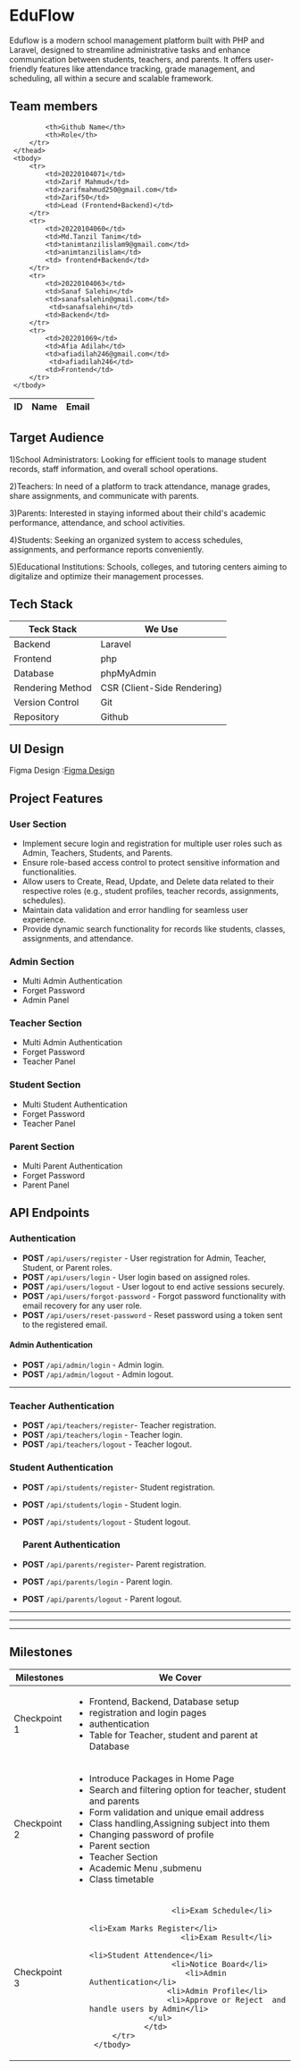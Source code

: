   

# EduFlow
Eduflow is a modern school management platform built with PHP and Laravel, designed to streamline administrative tasks and enhance communication between students, teachers, and parents. It offers user-friendly features like attendance tracking, grade management, and scheduling, all within a secure and scalable framework.

  

## Team members
<table>
	 <thead> 
		 <tr> 
			 <th>ID</th> 
			 <th>Name</th> 
			 <th>Email</th> 
			 
			 <th>Github Name</th>
			 <th>Role</th> 
		 </tr> 
	 </thead> 
	 <tbody> 
		 <tr> 
			 <td>20220104071</td> 
			 <td>Zarif Mahmud</td> 
			 <td>zarifmahmud250@gmail.com</td> 
			 <td>Zarif50</td>
			 <td>Lead (Frontend+Backend)</td> 
		 </tr> 
		 <tr> 
			 <td>20220104060</td> 
			 <td>Md.Tanzil Tanim</td> 
			 <td>tanimtanzilislam9@gmail.com</td>
			 <td>animtanzilislam</td>
			 <td> frontend+Backend</td>   
		 </tr> 
		 <tr> 
			 <td>20220104063</td> 
			 <td>Sanaf Salehin</td> 
			 <td>sanafsalehin@gmail.com</td>
			  <td>sanafsalehin</td> 
			 <td>Backend</td>   
		 </tr> 
		 <tr> 
			 <td>202201069</td> 
			 <td>Afia Adilah</td> 
			 <td>afiadilah246@gmail.com</td>
			  <td>afiadilah246</td> 
			 <td>Frontend</td>   
		 </tr> 
	 </tbody> 
 </table>

  

## Target Audience

  

1)School Administrators: Looking for efficient tools to manage student records, staff information, and overall school operations.

2)Teachers: In need of a platform to track attendance, manage grades, share assignments, and communicate with parents.

3)Parents: Interested in staying informed about their child's academic performance, attendance, and school activities.

4)Students: Seeking an organized system to access schedules, assignments, and performance reports conveniently.

5)Educational Institutions: Schools, colleges, and tutoring centers aiming to digitalize and optimize their management processes.






  
  

## Tech Stack
<table>
	 <thead> 
		 <tr> 
			 <th>Teck Stack</th> 
			 <th>We Use</th> 
		 </tr> 
	 </thead> 
	 <tbody> 
		 <tr> 
			 <td>Backend</td> 
			 <td>Laravel</td> 
		 </tr> 
		 <tr> 
			 <td>Frontend</td> 
			 <td>php</td>   
		 </tr> 
		 <tr> 
			 <td>Database</td> 
			 <td>phpMyAdmin</td>  
		 </tr>  
		 <tr> 
			 <td>Rendering Method</td> 
			 <td>CSR (Client-Side Rendering)</td> 
		 </tr> 
		  <tr> 
			 <td>Version Control</td> 
			 <td>Git</td> 
		 </tr> 
		  <tr> 
			 <td>Repository</td> 
			 <td>Github</td> 
		 </tr> 
	 </tbody> 
 </table>
  
## UI Design
Figma Design   :<a href="https://www.figma.com/design/698MIXaZPQRPmjMFVvdZzh/Untitled?m=auto&t=yKu9x5ELny2uWqwU-6">Figma Design</a>


## Project Features

### User Section
<ul>
	<li>Implement secure login and registration for multiple user roles such as Admin, Teachers, Students, and Parents.</li>
	<li>Ensure role-based access control to protect sensitive information and functionalities.</li>
	<li>Allow users to Create, Read, Update, and Delete data related to their respective roles (e.g., student profiles, teacher records, assignments, schedules).</li>
  <li>Maintain data validation and error handling for seamless user experience.</li>
  <li>Provide dynamic search functionality for records like students, classes, assignments, and attendance.</li>
</ul>



### Admin Section
<ul>
	<li>Multi Admin Authentication</li>
	<li>Forget Password</li>
	<li>Admin Panel</li>
</ul>

### Teacher Section
<ul>
	<li>Multi Admin Authentication</li>
	<li>Forget Password</li>
	<li>Teacher Panel</li>
</ul>

### Student Section
<ul>
	<li>Multi Student Authentication</li>
	<li>Forget Password</li>
	<li>Teacher Panel</li>
</ul>

### Parent Section
<ul>
	<li>Multi Parent Authentication</li>
	<li>Forget Password</li>
	<li>Parent Panel</li>
</ul>

##  API Endpoints
### **Authentication**



- **POST** `/api/users/register` - User registration for Admin, Teacher, Student, or Parent roles.
- **POST** `/api/users/login` - User login based on assigned roles.
- **POST** `/api/users/logout` - User logout to end active sessions securely.
- **POST** `/api/users/forgot-password` - Forgot password functionality with email recovery for any user role.
- **POST** `/api/users/reset-password` - Reset password using a token sent to the registered email.



#### Admin Authentication

- **POST** `/api/admin/login` - Admin login.
- **POST** `/api/admin/logout` - Admin logout.

----------
### Teacher Authentication
- **POST** `/api/teachers/register`- Teacher registration.
- **POST** `/api/teachers/login` - Teacher login.
- **POST** `/api/teachers/logout` - Teacher logout.

### Student Authentication
- **POST** `/api/students/register`- Student registration.
- **POST** `/api/students/login` - Student login.
- **POST** `/api/students/logout` - Student logout.

  ### Parent Authentication
- **POST** `/api/parents/register`- Parent registration.
- **POST** `/api/parents/login` - Parent login.
- **POST** `/api/parents/logout` - Parent logout.
----------


----------



----------


## Milestones
<table>
	 <thead> 
		 <tr> 
			 <th>Milestones</th> 
			 <th>We Cover</th> 
		 </tr> 
	 </thead> 
	 <tbody> 
		 <tr> 
			 <td>Checkpoint 1</td> 
			 <td>
				 <ul>
					 <li>Frontend, Backend, Database setup</li>
					<li>registration and login pages</li>
					<li>authentication</li>
					<li>Table for Teacher, student and parent at Database</li>
				</ul>
			</td>
		 </tr> 
		 <tr> 
			 <td>Checkpoint 2</td> 
			 <td>
				 <ul>
					 <li>Introduce Packages in Home Page</li>
					 <li>Search and filtering option for teacher, student and parents</li>
					 <li>Form validation and unique email address</li>
					 <li>Class handling,Assigning subject into them</li>
					  <li>Changing password of profile</li>
					  <li>Parent section</li>
					  <li>Teacher Section</li>
					  <li>Academic Menu ,submenu</li>
					  <li>Class timetable</li>
				 </ul>
			 </td>   
		 </tr> 
		 <tr> 
			 <td>Checkpoint 3</td> 
			 <td><ul>          
				          
					  <li>Exam Schedule</li>
                                           <li>Exam Marks Register</li>
					    <li>Exam Result</li>
	                                    <li>Student Attendence</li>
				      <li>Notice Board</li>
				         <li>Admin Authentication</li>
					 <li>Admin Profile</li>
					 <li>Approve or Reject  and handle users by Admin</li>			
				 </ul>
				</td>  
		 </tr> 
	 </tbody> 
 </table>


 
